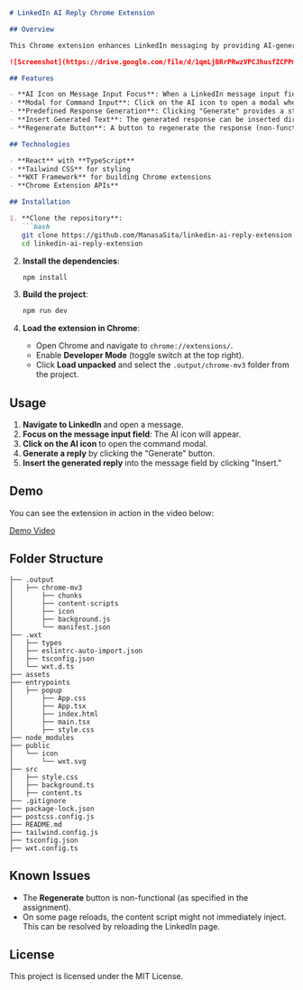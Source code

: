 ```md
# LinkedIn AI Reply Chrome Extension

## Overview

This Chrome extension enhances LinkedIn messaging by providing AI-generated reply suggestions. The AI icon is displayed when focusing on the message input field, allowing users to generate and insert pre-defined replies directly into LinkedIn messages. This is a demo extension, so no actual API calls are made for generating responses.

![Screenshot](https://drive.google.com/file/d/1qmLjBRrPRwzVPCJhusfZCPPmvQri1_Gt/view?usp=sharing)

## Features

- **AI Icon on Message Input Focus**: When a LinkedIn message input field is focused, an AI icon appears.
- **Modal for Command Input**: Click on the AI icon to open a modal where users can enter a command.
- **Predefined Response Generation**: Clicking "Generate" provides a static response: _"Thank you for the opportunity! If you have any more questions or if there's anything else I can help you with, feel free to ask."_
- **Insert Generated Text**: The generated response can be inserted directly into the LinkedIn message input field.
- **Regenerate Button**: A button to regenerate the response (non-functional in this demo).

## Technologies

- **React** with **TypeScript**
- **Tailwind CSS** for styling
- **WXT Framework** for building Chrome extensions
- **Chrome Extension APIs**

## Installation

1. **Clone the repository**:
   ```bash
   git clone https://github.com/ManasaSita/linkedin-ai-reply-extension.git
   cd linkedin-ai-reply-extension
   ```

2. **Install the dependencies**:
   ```bash
   npm install
   ```

3. **Build the project**:
   ```bash
   npm run dev
   ```

4. **Load the extension in Chrome**:
   - Open Chrome and navigate to `chrome://extensions/`.
   - Enable **Developer Mode** (toggle switch at the top right).
   - Click **Load unpacked** and select the `.output/chrome-mv3` folder from the project.

## Usage

1. **Navigate to LinkedIn** and open a message.
2. **Focus on the message input field**: The AI icon will appear.
3. **Click on the AI icon** to open the command modal.
4. **Generate a reply** by clicking the "Generate" button.
5. **Insert the generated reply** into the message field by clicking "Insert."

## Demo

You can see the extension in action in the video below:

[Demo Video](https://drive.google.com/file/d/1u15NX_TLhaLjXw2hPjF3eAqioVJ1-BZF/view?usp=sharing)

## Folder Structure

```
├── .output
│   ├── chrome-mv3
│       ├── chunks
│       ├── content-scripts
│       ├── icon
│       ├── background.js
│       └── manifest.json
├── .wxt
│   ├── types
│   ├── eslintrc-auto-import.json
│   ├── tsconfig.json
│   └── wxt.d.ts
├── assets
├── entrypoints
│   ├── popup
│       ├── App.css
│       ├── App.tsx
│       ├── index.html
│       ├── main.tsx
│       ├── style.css
├── node_modules
├── public
│   └── icon
│       └── wxt.svg
├── src
│   ├── style.css
│   ├── background.ts
│   ├── content.ts
├── .gitignore
├── package-lock.json
├── postcss.config.js
├── README.md
├── tailwind.config.js
├── tsconfig.json
├── wxt.config.ts
```

## Known Issues

- The **Regenerate** button is non-functional (as specified in the assignment).
- On some page reloads, the content script might not immediately inject. This can be resolved by reloading the LinkedIn page.

## License

This project is licensed under the MIT License.
```
